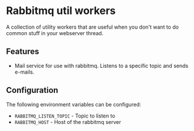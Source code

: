 # Rabbitmq util workers

A collection of utility workers that are useful when you don't want to do common stuff in your webserver thread.

## Features

 * Mail service for use with rabbitmq. Listens to a specific topic and sends e-mails.

## Configuration

The following environment variables can be configured:

 * `RABBITMQ_LISTEN_TOPIC` - Topic to listen to
 * `RABBITMQ_HOST` - Host of the rabbitmq server
